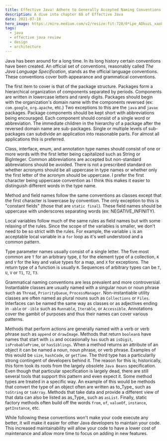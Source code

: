 ```yaml
---
title: Effective Java! Adhere to Generally Accepted Naming Conventions
description: A dive into chapter 68 of Effective Java
date: 2021-07-18
hero_image: https://miro.medium.com/v2/resize:fit:720/0*Lpe_ADkuzL_xao8Z
tags:
  - java
  - effective java review
  - design
  - architecture
---
```


Java has been around for a long time. In its long history certain conventions have been created. An official set of conventions, reasonably called _The Java Language Specification_, stands as the official language conventions. These conventions cover both appearance and grammatical conventions. 

The first item to cover is that of the package structure. Packages form a hierarchical organization of components separated by periods. Components are written in lowercase letters and rarely digits. Packages should begin with the organization's domain name with the components reversed (ex: `com.google`, `org.apache`, etc.) Two exceptions to this are the `java` and `javax` packages. Package components should be kept short with abbreviations being encouraged. Each component should consist of a single word or abbreviation. The immediate children in the hierarchy of a package after the reversed domain name are sub-packages. Single or multiple levels of sub-packages can subdivide an application into reasonable parts. For almost all applications this is preferred.  

Class, interface, enum, and annotation type names should consist of one or more words with the first letter being capitalized such as String or BigInteger. Common abbreviations are accepted but non-standard abbreviations should be avoided. There is not a prescribed standard on whether acronyms should be all uppercase in type names or whether only the first letter of the acronym should be uppercase. I prefer the first character being uppercase convention as I think this makes it easier to distinguish different words in the type name.

Method and field names follow the same conventions as classes except that the first character is lowercase by convention. The only exception to this is "constant fields" (those that are `static final`). These field names should be uppercase with underscores separating words (ex: NEGATIVE_INFINITY).

Local variables follow much of the same rules as field names but with some relaxing of the rules. Since the scope of the variables is smaller, we don't need to be so strict with the rules. For example, the variable `i` is an acceptable local variable in a `for` loop as it's well understood and a common pattern.

Type parameter names usually consist of a single letter. The five most common are `T` for an arbitrary type, `E` for the element type of a collection, `K` and `V` for the key and value types for a map, and `X` for exceptions. The return type of a function is usually `R`. Sequences of arbitrary types can be `T`, `U`, `V` or `T1`, `T2`, `T3`.

Grammatical naming conventions are less prevalent and more controversial. Instantiable classes are usually named  with a singular noun or noun phrase such as `Thread`, `PriorityQueue`, `ProcessManager`. Non-instantiable utility classes are often named as plural nouns such as `Collections` or `Files`. Interfaces can be named the same way as classes or as adjectives ending in `-able` or `-ible` such as `Runnable`, `Iterable`, or `Accessible`. Annotations cover the gambit of purposes and thus their names can cover various patterns.

Methods that perform actions are generally named with a verb or verb phrase such as `append` or `drawImage`. Methods that return `boolean`s  have names that start with `is` and occasionally `has` such as `isDigit`, `isProbablePrime`, or `hasSiblings`. When a method returns an attribute of an object it can be named a noun, noun phrase, or verb phrase. Examples of this would be `size`, `hashCode`, or `getTime`. The third type has a particularlly strong contingent of developers behind it. The reason for this is; historically, this form took its roots from the largely obsolete `Java Beans` specification. Even though that particular specification is largely dead, there are still several tools that support this pattern and even expect it. Some method types are treated in a specific way. An example of this would be methods that convert the type of an object often are written as to_Type_ such as `toString` or `toArray`. Methods that take data and provide a different view of that data can also be listed as as_Type_ such as `asList`. Finally, static factory methods often build off the words `from`, `of`, `valueOf`, `instance`, `getInstance`, etc.

While following these conventions won't make your code execute any better, it will make it easier for other Java developers to maintain your code. This increased maintainability will allow your code to have a lower cost of maintenance and allow more time to focus on adding in new features. 